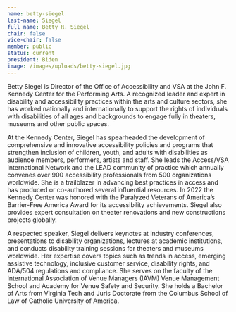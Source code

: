 ```yaml
---
name: betty-siegel
last-name: Siegel
full_name: Betty R. Siegel
chair: false
vice-chair: false
member: public
status: current
president: Biden
image: /images/uploads/betty-siegel.jpg
---
```

Betty Siegel is Director of the Office of Accessibility and VSA at the John F. Kennedy Center for the Performing Arts. A recognized leader and expert in disability and accessibility practices within the arts and culture sectors, she has worked nationally and internationally to support the rights of individuals with disabilities of all ages and backgrounds to engage fully in theaters, museums and other public spaces.

At the Kennedy Center, Siegel has spearheaded the development of comprehensive and innovative accessibility policies and programs that strengthen inclusion of children, youth, and adults with disabilities as audience members, performers, artists and staff. She leads the Access/VSA International Network and the LEAD community of practice which annually convenes over 900 accessibility professionals from 500 organizations worldwide. She is a trailblazer in advancing best practices in access and has produced or co-authored several influential resources. In 2022 the Kennedy Center was honored with the Paralyzed Veterans of America’s Barrier-Free America Award for its accessibility achievements. Siegel also provides expert consultation on theater renovations and new constructions projects globally.

A respected speaker, Siegel delivers keynotes at industry conferences, presentations to disability organizations, lectures at academic institutions, and conducts disability training sessions for theaters and museums worldwide. Her expertise covers topics such as trends in access, emerging assistive technology, inclusive customer service, disability rights, and ADA/504 regulations and compliance. She serves on the faculty of the International Association of Venue Managers (IAVM) Venue Management School and Academy for Venue Safety and Security. She holds a Bachelor of Arts from Virginia Tech and Juris Doctorate from the Columbus School of Law of Catholic University of America.